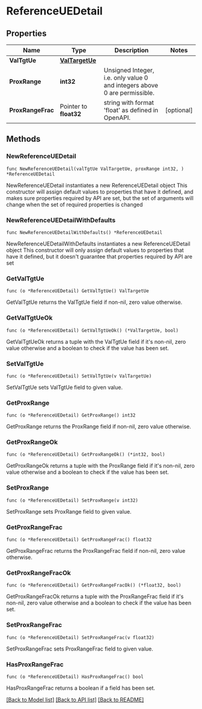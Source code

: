 # ReferenceUEDetail

## Properties

Name | Type | Description | Notes
------------ | ------------- | ------------- | -------------
**ValTgtUe** | [**ValTargetUe**](ValTargetUe.md) |  | 
**ProxRange** | **int32** | Unsigned Integer, i.e. only value 0 and integers above 0 are permissible. | 
**ProxRangeFrac** | Pointer to **float32** | string with format &#39;float&#39; as defined in OpenAPI. | [optional] 

## Methods

### NewReferenceUEDetail

`func NewReferenceUEDetail(valTgtUe ValTargetUe, proxRange int32, ) *ReferenceUEDetail`

NewReferenceUEDetail instantiates a new ReferenceUEDetail object
This constructor will assign default values to properties that have it defined,
and makes sure properties required by API are set, but the set of arguments
will change when the set of required properties is changed

### NewReferenceUEDetailWithDefaults

`func NewReferenceUEDetailWithDefaults() *ReferenceUEDetail`

NewReferenceUEDetailWithDefaults instantiates a new ReferenceUEDetail object
This constructor will only assign default values to properties that have it defined,
but it doesn't guarantee that properties required by API are set

### GetValTgtUe

`func (o *ReferenceUEDetail) GetValTgtUe() ValTargetUe`

GetValTgtUe returns the ValTgtUe field if non-nil, zero value otherwise.

### GetValTgtUeOk

`func (o *ReferenceUEDetail) GetValTgtUeOk() (*ValTargetUe, bool)`

GetValTgtUeOk returns a tuple with the ValTgtUe field if it's non-nil, zero value otherwise
and a boolean to check if the value has been set.

### SetValTgtUe

`func (o *ReferenceUEDetail) SetValTgtUe(v ValTargetUe)`

SetValTgtUe sets ValTgtUe field to given value.


### GetProxRange

`func (o *ReferenceUEDetail) GetProxRange() int32`

GetProxRange returns the ProxRange field if non-nil, zero value otherwise.

### GetProxRangeOk

`func (o *ReferenceUEDetail) GetProxRangeOk() (*int32, bool)`

GetProxRangeOk returns a tuple with the ProxRange field if it's non-nil, zero value otherwise
and a boolean to check if the value has been set.

### SetProxRange

`func (o *ReferenceUEDetail) SetProxRange(v int32)`

SetProxRange sets ProxRange field to given value.


### GetProxRangeFrac

`func (o *ReferenceUEDetail) GetProxRangeFrac() float32`

GetProxRangeFrac returns the ProxRangeFrac field if non-nil, zero value otherwise.

### GetProxRangeFracOk

`func (o *ReferenceUEDetail) GetProxRangeFracOk() (*float32, bool)`

GetProxRangeFracOk returns a tuple with the ProxRangeFrac field if it's non-nil, zero value otherwise
and a boolean to check if the value has been set.

### SetProxRangeFrac

`func (o *ReferenceUEDetail) SetProxRangeFrac(v float32)`

SetProxRangeFrac sets ProxRangeFrac field to given value.

### HasProxRangeFrac

`func (o *ReferenceUEDetail) HasProxRangeFrac() bool`

HasProxRangeFrac returns a boolean if a field has been set.


[[Back to Model list]](../README.md#documentation-for-models) [[Back to API list]](../README.md#documentation-for-api-endpoints) [[Back to README]](../README.md)


